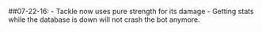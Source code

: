 ##07-22-16:
    - Tackle now uses pure strength for its damage
    - Getting stats while the database is down will not crash the bot anymore.